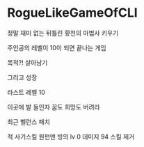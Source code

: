 # RogueLikeGameOfCLI

정말 재미 없는 뒤틀린 황천의 마법사 키우기

주인공의 레벨이 10이 되면 끝나는 게임

목적?! 살아남기

그리고 성장

라스트 레벨 10

이곳에 발 들인자 꿈도 희망도 버려라

최근 벨런스 패치

적 사기스킬 원펀맨 빙의 lv 0 데미지 94 스킬 제거
